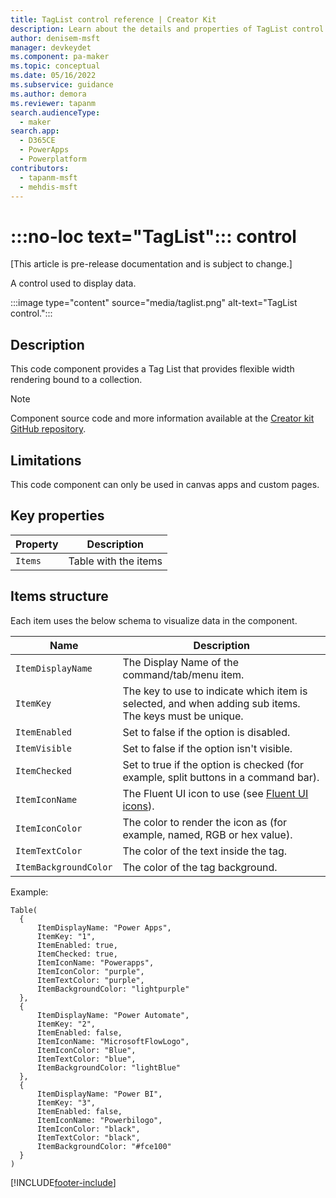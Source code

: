 ```yaml
---
title: TagList control reference | Creator Kit
description: Learn about the details and properties of TagList control in the Creator Kit.
author: denisem-msft
manager: devkeydet
ms.component: pa-maker
ms.topic: conceptual
ms.date: 05/16/2022
ms.subservice: guidance
ms.author: demora
ms.reviewer: tapanm
search.audienceType: 
  - maker
search.app: 
  - D365CE
  - PowerApps
  - Powerplatform
contributors:
  - tapanm-msft
  - mehdis-msft
---
```


# :::no-loc text="TagList"::: control

[This article is pre-release documentation and is subject to change.]

A control used to display data.

:::image type="content" source="media/taglist.png" alt-text="TagList control.":::

## Description

This code component provides a Tag List that provides flexible width rendering bound to a collection.

> [!NOTE]
> Component source code and more information available at the [Creator kit GitHub repository](https://github.com/microsoft/powercat-creator-kit).

## Limitations

This code component can only be used in canvas apps and custom pages.

## Key properties

| Property | Description |
| -------- | ----------- |
| `Items` | Table with the items |

## Items structure

Each item uses the below schema to visualize data in the component.

| Name | Description |
| ------ | ----------- |
| `ItemDisplayName` | The Display Name of the command/tab/menu item. |
| `ItemKey` | The key to use to indicate which item is selected, and when adding sub items. The keys must be unique. |
| `ItemEnabled` | Set to false if the option is disabled. |
| `ItemVisible` | Set to false if the option isn't visible. |
| `ItemChecked` | Set to true if the option is checked (for example, split buttons in a command bar). |
| `ItemIconName` | The Fluent UI icon to use (see [Fluent UI icons](icon.md)). |
| `ItemIconColor` | The color to render the icon as (for example, named, RGB or hex value). |
| `ItemTextColor` | The color of the text inside the tag. |
| `ItemBackgroundColor` | The color of the tag background. |

Example:

  ```powerapps-dot
Table(
    {
    	ItemDisplayName: "Power Apps",
    	ItemKey: "1",
    	ItemEnabled: true,
        ItemChecked: true,
    	ItemIconName: "Powerapps",
    	ItemIconColor: "purple",
    	ItemTextColor: "purple",
    	ItemBackgroundColor: "lightpurple"
    },
    {
    	ItemDisplayName: "Power Automate",
    	ItemKey: "2",
    	ItemEnabled: false,
    	ItemIconName: "MicrosoftFlowLogo",
    	ItemIconColor: "Blue",
    	ItemTextColor: "blue",
    	ItemBackgroundColor: "lightBlue"
    },
    {
    	ItemDisplayName: "Power BI",
    	ItemKey: "3",
    	ItemEnabled: false,
    	ItemIconName: "Powerbilogo",
    	ItemIconColor: "black",
    	ItemTextColor: "black",
    	ItemBackgroundColor: "#fce100"
    }
)
  ```

[!INCLUDE[footer-include](../../includes/footer-banner.md)]